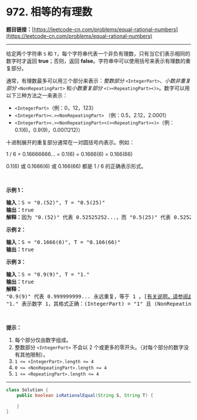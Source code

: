 # 972. 相等的有理数

**题目链接：**[https://leetcode-cn.com/problems/equal-rational-numbers](https://leetcode-cn.com/problems/equal-rational-numbers)

---

<div class="content__1Y2H">
 <div class="notranslate">
  <p>给定两个字符串 <code>S</code> 和 <code>T</code>，每个字符串代表一个非负有理数，只有当它们表示相同的数字时才返回 <strong>true</strong>；否则，返回 <strong>false</strong>。字符串中可以使用括号来表示有理数的重复部分。</p> 
  <p>通常，有理数最多可以用三个部分来表示：<em>整数部分</em>&nbsp;<code>&lt;IntegerPart&gt;</code>、<em>小数非重复部分</em>&nbsp;<code>&lt;NonRepeatingPart&gt;</code>&nbsp;和<em>小数重复部分</em>&nbsp;<code>&lt;(&gt;&lt;RepeatingPart&gt;&lt;)&gt;</code>。数字可以用以下三种方法之一来表示：</p> 
  <ul> 
   <li><code>&lt;IntegerPart&gt;</code>（例：0，12，123）</li> 
   <li><code>&lt;IntegerPart&gt;&lt;.&gt;&lt;NonRepeatingPart&gt;</code> （例：0.5，2.12，2.0001）</li> 
   <li><code>&lt;IntegerPart&gt;&lt;.&gt;&lt;NonRepeatingPart&gt;&lt;(&gt;&lt;RepeatingPart&gt;&lt;)&gt;</code>（例：0.1(6)，0.9(9)，0.00(1212)）</li> 
  </ul> 
  <p>十进制展开的重复部分通常在一对圆括号内表示。例如：</p> 
  <p>1 / 6 = 0.16666666... = 0.1(6) = 0.1666(6) = 0.166(66)</p> 
  <p>0.1(6) 或&nbsp;0.1666(6) 或&nbsp;0.166(66) 都是&nbsp;1 / 6 的正确表示形式。</p> 
  <p>&nbsp;</p> 
  <p><strong>示例 1：</strong></p> 
  <pre class="language-text"><strong>输入：</strong>S = "0.(52)", T = "0.5(25)"
<strong>输出：</strong>true
<strong>解释：</strong>因为 "0.(52)" 代表 0.52525252...，而 "0.5(25)" 代表 0.52525252525.....，则这两个字符串表示相同的数字。
</pre> 
  <p><strong>示例 2：</strong></p> 
  <pre class="language-text"><strong>输入：</strong>S = "0.1666(6)", T = "0.166(66)"
<strong>输出：</strong>true
</pre> 
  <p><strong>示例 3：</strong></p> 
  <pre class="language-text"><strong>输入：</strong>S = "0.9(9)", T = "1."
<strong>输出：</strong>true
<strong>解释：
</strong>"0.9(9)" 代表 0.999999999... 永远重复，等于 1 。[<a href="https://baike.baidu.com/item/0.999…/5615429?fr=aladdin">有关说明，请参阅此链接</a>]
"1." 表示数字 1，其格式正确：(IntegerPart) = "1" 且 (NonRepeatingPart) = "" 。</pre> 
  <p>&nbsp;</p> 
  <p><strong>提示：</strong></p> 
  <ol> 
   <li>每个部分仅由数字组成。</li> 
   <li>整数部分&nbsp;<code>&lt;IntegerPart&gt;</code>&nbsp;不会以 2 个或更多的零开头。（对每个部分的数字没有其他限制）。</li> 
   <li><code>1 &lt;= &lt;IntegerPart&gt;.length &lt;= 4 </code></li> 
   <li><code>0 &lt;= &lt;NonRepeatingPart&gt;.length &lt;= 4 </code></li> 
   <li><code>1 &lt;= &lt;RepeatingPart&gt;.length &lt;= 4 </code></li> 
  </ol> 
 </div>
</div>

---

```java
class Solution {
    public boolean isRationalEqual(String S, String T) {
        
    }
}
```